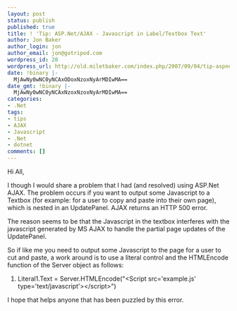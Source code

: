 ```yaml
---
layout: post
status: publish
published: true
title: ! 'Tip: ASP.Net/AJAX - Javascript in Label/Textbox Text'
author: Jon Baker
author_login: jon
author_email: jon@gotripod.com
wordpress_id: 20
wordpress_url: http://old.miletbaker.com/index.php/2007/09/04/tip-aspnetajax-javascript-in-labeltextbox-text/
date: !binary |-
  MjAwNy0wNC0yNCAxODoxNzoxNyArMDIwMA==
date_gmt: !binary |-
  MjAwNy0wNC0yNCAxNzoxNzoxNyArMDIwMA==
categories:
- .Net
tags:
- tips
- AJAX
- Javascript
- .Net
- dotnet
comments: []
---
```

<p>Hi All,</p>
<p>I though I would share a problem that I had (and resolved) using <span class="caps">ASP</span>.Net <span class="caps">AJAX</span>. The problem occurs if you want to output some Javascript to a Textbox (for example: for a user to copy and paste into their own page), which is nested in an UpdatePanel. <span class="caps">AJAX</span> returns an <span class="caps">HTTP 500</span> error.</p>
<p>The reason seems to be that the Javascript in the textbox interferes with the javascript generated by <span class="caps">MS AJAX</span> to handle the partial page updates of the UpdatePanel.</p>
<p>So if like me you need to output some Javascript to the page for a user to cut and paste, a work around is to use a literal control and the HTMLEncode function of the Server object as follows:</p>
<ol class="CodeRay">
<li>Literal1.<span class="pt">Text</span> = Server.HTMLEncode(<span class="s"><span class="dl">"</span><span class="k">&lt;Script src='example.js' type='text/javascript'&gt;&lt;/script&gt;</span><span class="dl">"</span></span>)</li>
</ol>
<p>I hope that helps anyone that has been puzzled by this error.</p>
<p><img src="http://feeds.feedburner.com/~r/miletbaker/~4/152148235" height="1" width="1" /></p>
